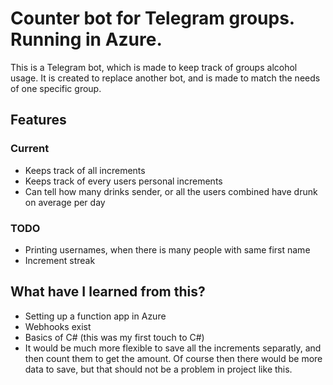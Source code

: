 # Counter bot for Telegram groups. Running in Azure.
This is a Telegram bot, which is made to keep track of groups alcohol usage. It is created to replace another bot,
and is made to match the needs of one specific group.

## Features
### Current
- Keeps track of all increments
- Keeps track of every users personal increments
- Can tell how many drinks sender, or all the users combined have drunk on average per day

### TODO
- Printing usernames, when there is many people with same first name
- Increment streak

## What have I learned from this?
- Setting up a function app in Azure
- Webhooks exist
- Basics of C# (this was my first touch to C#)
- It would be much more flexible to save all the increments separatly, and then count them to get the amount.
  Of course then there would be more data to save, but that should not be a problem in project like this.
